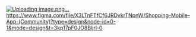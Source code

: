 [
![Uploading image.png…]()](https://www.figma.com/file/X3LTnFTfCf6JRDvkrTNpnW/Shopping-Mobile-App-(Community)?type=design&node-id=0-1&mode=design&t=3kp17pF0JO8Bljrl-0)https://www.figma.com/file/X3LTnFTfCf6JRDvkrTNpnW/Shopping-Mobile-App-(Community)?type=design&node-id=0-1&mode=design&t=3kp17pF0JO8Bljrl-0
